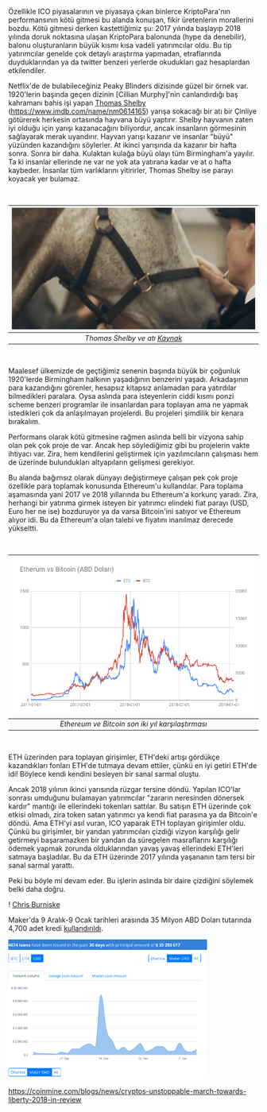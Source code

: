 
Özellikle ICO piyasalarının ve piyasaya çıkan binlerce KriptoPara'nın performansının kötü gitmesi bu alanda konuşan, fikir üretenlerin morallerini bozdu. Kötü gitmesi derken kastettiğimiz şu: 2017 yılında başlayıp 2018 yılında doruk noktasına ulaşan KriptoPara balonunda (hype da denebilir), balonu oluşturanların büyük kısmı kısa vadeli yatırımcılar oldu. Bu tip yatırımcılar genelde çok detaylı araştırma yapmadan, etraflarında duyduklarından ya da twitter benzeri yerlerde okudukları gaz hesaplardan etkilendiler. 

Netflix'de de bulabileceğiniz Peaky Blinders dizisinde güzel bir örnek var. 1920'lerin başında geçen dizinin [Cillian Murphy]'nin canlandırdığı baş kahramanı bahis işi yapan [Thomas Shelby](https://www.imdb.com/title/tt2442560/characters/nm0614165) (https://www.imdb.com/name/nm0614165) yarışa sokacağı bir atı bir Çinliye götürerek herkesin ortasında hayvana büyü yaptırır. Shelby hayvanın zaten iyi olduğu için yarışı kazanacağını biliyordur, ancak insanların görmesinin sağlayarak merak uyandırır. Hayvan yarışı kazanır ve insanlar "büyü" yüzünden kazandığını söylerler. At ikinci yarışında da kazanır bir hafta sonra. Sonra bir daha. Kulaktan kulağa büyü olayı tüm Birmingham'a yayılır. Ta ki insanlar ellerinde ne var ne yok ata yatırana kadar ve at o hafta kaybeder. İnsanlar tüm varlıklarını yitirirler, Thomas Shelby ise parayı koyacak yer bulamaz. 

&nbsp;

| ![thomas-shelby.gif](/assets/thomas-shelby.gif) | 
|:--:| 
| *Thomas Shelby ve atı [Kaynak](https://www.wattpad.com/588723147-a-blind-mistake-chapter-six)* |

&nbsp;

Maalesef ülkemizde de geçtiğimiz senenin başında büyük bir çoğunluk 1920'lerde Birmingham halkının yaşadığının benzerini yaşadı. Arkadaşının para kazandığını görenler, hesapsız kitapsız anlamadan para yatırdılar bilmedikleri paralara. Oysa aslında para isteyenlerin ciddi kısmı ponzi scheme benzeri programlar ile insanlardan para toplayan ama ne yapmak istedikleri çok da anlaşılmayan projelerdi. Bu projeleri şimdilik bir kenara bırakalım. 

Performans olarak kötü gitmesine rağmen aslında belli bir vizyona sahip olan pek çok proje de var. Ancak hep söylediğimiz gibi bu projelerin vakte ihtiyacı var. Zira, hem kendilerini geliştirmek için yazılımcıların çalışması hem de üzerinde bulundukları altyapıların gelişmesi gerekiyor. 

Bu alanda bağımsız olarak dünyayı değiştirmeye çalışan pek çok proje özellikle para toplamak konusunda Ethereum'u kullandılar. Para toplama aşamasında yani 2017 ve 2018 yıllarında bu Ethereum'a korkunç yaradı. Zira, herhangi bir yatırıma girmek isteyen bir yatırımcı elindeki fiat parayı (USD, Euro her ne ise) bozduruyor ya da varsa Bitcoin'ini satıyor ve Ethereum alıyor idi. Bu da Ethereum'a olan talebi ve fiyatını inanılmaz derecede yükseltti. 

&nbsp;

| ![Etherum_vs_Bitcoin-2017_19.png](/assets/Etherum_vs_Bitcoin-2017_19.png) | 
|:--:| 
| *Ethereum ve Bitcoin son iki yıl karşılaştırması* |

&nbsp;

ETH üzerinden para toplayan girişimler, ETH'deki artışı gördükçe kazandıkları fonları ETH'de tutmaya devam ettiler, çünkü en iyi getiri ETH'de idi! Böylece kendi kendini besleyen bir sanal sarmal oluştu. 

Ancak 2018 yılının ikinci yarısında rüzgar tersine döndü. Yapılan ICO'lar sonrası umduğunu bulamayan yatırımcılar "zararın neresinden dönersek kardır" mantığı ile ellerindeki tokenları sattılar. Bu satışın ETH üzerinde çok etkisi olmadı, zira token satan yatırımcı ya kendi fiat parasına ya da Bitcoin'e döndü. Ama ETH'yi asıl vuran, ICO yaparak ETH toplayan girişimler oldu. Çünkü bu girişimler, bir yandan yatırımcıları çizdiği vizyon karşılığı gelir getirmeyi başaramazken bir yandan da süregelen masraflarını karşılığı ödemek yapmak zorunda olduklarından yavaş yavaş ellerindeki ETH'leri satmaya başladılar. Bu da ETH üzerinde 2017 yılında yaşananın tam tersi bir sanal sarmal yarattı. 

Peki bu böyle mi devam eder. Bu işlerin aslında bir daire çizdiğini söylemek belki daha doğru. 


! [Chris Burniske](https://twitter.com/cburniske/status/1084538829384474624)






Maker'da 9 Aralık-9 Ocak tarihleri arasında 35 Milyon ABD Doları tutarında 4,700 adet kredi [kullandırıldı](https://loanscan.io/?query=MakerDao&page=1). 

![Loanscan_190110_400.png](/assets/Loanscan_190110_400.png)



https://coinmine.com/blogs/news/cryptos-unstoppable-march-towards-liberty-2018-in-review

